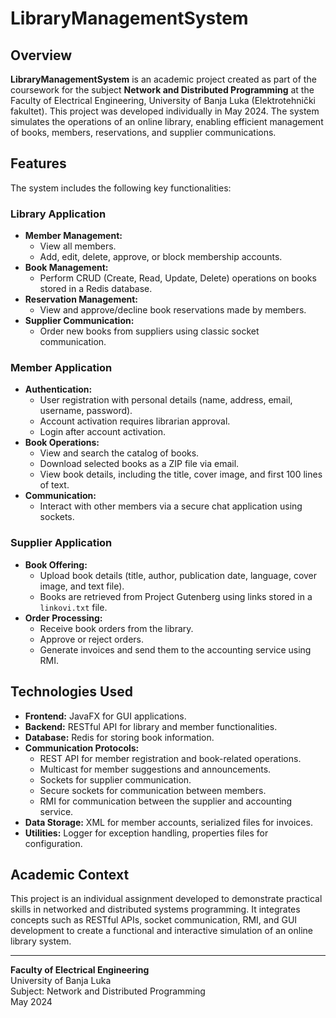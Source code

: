 # LibraryManagementSystem

## Overview

**LibraryManagementSystem** is an academic project created as part of the coursework for the subject **Network and Distributed Programming** at the Faculty of Electrical Engineering, University of Banja Luka (Elektrotehnički fakultet). This project was developed individually in May 2024. The system simulates the operations of an online library, enabling efficient management of books, members, reservations, and supplier communications.

## Features

The system includes the following key functionalities:

### Library Application
- **Member Management:**
  - View all members.
  - Add, edit, delete, approve, or block membership accounts.
- **Book Management:**
  - Perform CRUD (Create, Read, Update, Delete) operations on books stored in a Redis database.
- **Reservation Management:**
  - View and approve/decline book reservations made by members.
- **Supplier Communication:**
  - Order new books from suppliers using classic socket communication.

### Member Application
- **Authentication:**
  - User registration with personal details (name, address, email, username, password).
  - Account activation requires librarian approval.
  - Login after account activation.
- **Book Operations:**
  - View and search the catalog of books.
  - Download selected books as a ZIP file via email.
  - View book details, including the title, cover image, and first 100 lines of text.
- **Communication:**
  - Interact with other members via a secure chat application using sockets.

### Supplier Application
- **Book Offering:**
  - Upload book details (title, author, publication date, language, cover image, and text file).
  - Books are retrieved from Project Gutenberg using links stored in a `linkovi.txt` file.
- **Order Processing:**
  - Receive book orders from the library.
  - Approve or reject orders.
  - Generate invoices and send them to the accounting service using RMI.


## Technologies Used
- **Frontend:** JavaFX for GUI applications.
- **Backend:** RESTful API for library and member functionalities.
- **Database:** Redis for storing book information.
- **Communication Protocols:**
  - REST API for member registration and book-related operations.
  - Multicast for member suggestions and announcements.
  - Sockets for supplier communication.
  - Secure sockets for communication between members.
  - RMI for communication between the supplier and accounting service.
- **Data Storage:** XML for member accounts, serialized files for invoices.
- **Utilities:** Logger for exception handling, properties files for configuration.




## Academic Context
This project is an individual assignment developed to demonstrate practical skills in networked and distributed systems programming. It integrates concepts such as RESTful APIs, socket communication, RMI, and GUI development to create a functional and interactive simulation of an online library system.

---

**Faculty of Electrical Engineering**  
University of Banja Luka  
Subject: Network and Distributed Programming  
May 2024

